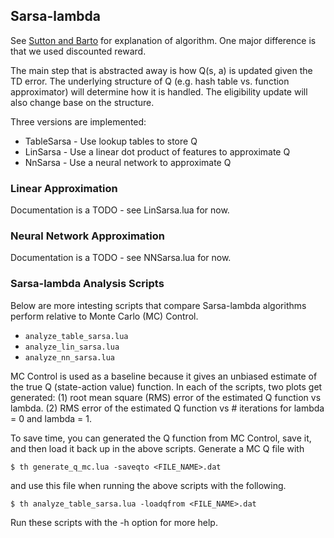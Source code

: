 ## Sarsa-lambda
See [Sutton and
Barto](https://webdocs.cs.ualberta.ca/~sutton/book/ebook/node77.html) for
explanation of algorithm. One major difference is that we used discounted
reward.

The main step that is abstracted away is how Q(s, a) is updated given the TD
error. The underlying structure of Q (e.g. hash table vs. function approximator)
will determine how it is handled. The eligibility update will also change base
on the structure.

Three versions are implemented:
* TableSarsa - Use lookup tables to store Q
* LinSarsa - Use a linear dot product of features to approximate Q
* NnSarsa - Use a neural network to approximate Q

### Linear Approximation
Documentation is a TODO - see LinSarsa.lua for now.

### Neural Network Approximation
Documentation is a TODO - see NNSarsa.lua for now.

### Sarsa-lambda Analysis Scripts
Below are more intesting scripts that compare Sarsa-lambda algorithms perform
relative to Monte Carlo (MC) Control.
* `analyze_table_sarsa.lua`
* `analyze_lin_sarsa.lua`
* `analyze_nn_sarsa.lua`

MC Control is used as a baseline because it gives an unbiased estimate of the
true Q (state-action value) function. In each of the scripts, two plots get
generated: (1) root mean square (RMS) error of the estimated Q function vs
lambda. (2) RMS error of the estimated Q function vs # iterations for lambda = 0
and lambda = 1.

To save time, you can generated the Q function from MC Control, save
it, and then load it back up in the above scripts. Generate a MC Q file with

`$ th generate_q_mc.lua -saveqto <FILE_NAME>.dat`

and use this file when running the above scripts with the following.

`$ th analyze_table_sarsa.lua -loadqfrom <FILE_NAME>.dat`

Run these scripts with the -h option for more help.
